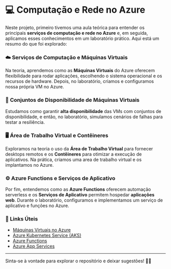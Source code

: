 # 💻 Computação e Rede no Azure

Neste projeto, primeiro tivemos uma aula teórica para entender os principais **serviços de computação e rede no Azure** e, em seguida, aplicamos esses conhecimentos em um laboratório prático. Aqui está um resumo do que foi explorado:

### ☁️ **Serviços de Computação e Máquinas Virtuais**
Na teoria, aprendemos como as **Máquinas Virtuais** do Azure oferecem flexibilidade para rodar aplicações, escolhendo o sistema operacional e os recursos de hardware. Depois, no laboratório, criamos e configuramos nossa própria VM no Azure.

### 🔄 **Conjuntos de Disponibilidade de Máquinas Virtuais**
Estudamos como garantir **alta disponibilidade** das VMs com conjuntos de disponibilidade, e então, no laboratório, simulamos cenários de falhas para testar a resiliência.

### 🖥️ **Área de Trabalho Virtual e Contêineres**
Exploramos na teoria o uso da **Área de Trabalho Virtual** para fornecer desktops remotos e os **Contêineres** para otimizar a execução de aplicativos. Na prática, criamos uma area de trabalho virtual e os implantamos no Azure.

### ⚙️ **Azure Functions e Serviços de Aplicativo**
Por fim, entendemos como as **Azure Functions** oferecem automação serverless e os **Serviços de Aplicativo** permitem hospedar **aplicações web**. Durante o laboratório, configuramos e implementamos um serviço de aplicativo e funções no Azure.

### 🔗 Links Úteis
- [Máquinas Virtuais no Azure](https://azure.microsoft.com/pt-br/services/virtual-machines/)
- [Azure Kubernetes Service (AKS)](https://azure.microsoft.com/pt-br/services/kubernetes-service/)
- [Azure Functions](https://azure.microsoft.com/pt-br/services/functions/)
- [Azure App Services](https://azure.microsoft.com/pt-br/services/app-service/)

---

Sinta-se à vontade para explorar o repositório e deixar sugestões! 🚀💙

